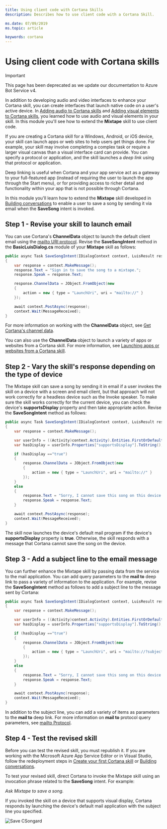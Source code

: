 ```yaml
---
title: Using client code with Cortana Skills
description: Describes how to use client code with a Cortana Skill.

ms.date: 07/09/2019
ms.topic: article

keywords: cortana
---
```


# Using client code with Cortana skills

> [!IMPORTANT]
> This page has been deprecated as we update our documentation to Azure Bot Service v4.

In addition to developing audio and video interfaces to enhance your Cortana skill, you can create interfaces that launch native code on a user's active device. In [Adding audio to Cortana skills](./mva41-streaming-audio.md) and [Adding visual elements to Cortana skills](./mva42-visual-ux.md), you learned how to use audio and visual elements in your skill. In this module you'll see how to extend the **Mixtape** skill to use client code.

If you are creating a Cortana skill for a Windows, Android, or iOS device, your skill can launch apps or web sites to help users get things done. For example, your skill may involve completing a complex task or require a larger visual canvas than a visual interface card can provide. You can specify a protocol or application, and the skill launches a *deep link* using that protocol or application. 

Deep linking is useful when Cortana and your app service act as a gateway to your full-featured app (instead of requiring the user to launch the app through the Start menu), or for providing access to richer detail and functionality within your app that is not possible through Cortana. 

In this module you'll learn how to extend the **Mixtape** skill developed in [Building conversations](./mva32-building-conversations.md) to enable a user to save a song by sending it via email when the **SaveSong** intent is invoked.

## Step 1 - Revise your skill to launch email 

You can use Cortana's **ChannelData** object to launch the default client email using the [mailto URI protocol](/previous-versions/windows/internet-explorer/ie-developer/platform-apis/jj710215(v=vs.85)). Revise the **SaveSongIntent** method in the **BasicLuisDialog.cs** module of your **Mixtape** skill as follows:

```csharp
public async Task SaveSongIntent(IDialogContext context, LuisResult result)
{
    var response = context.MakeMessage();
    response.Text = "Sign in to save the song to a mixtape.";
    response.Speak = response.Text;

    response.ChannelData = JObject.FromObject(new
    {
        action = new { type = "LaunchUri", uri = "mailto://" }
    });

    await context.PostAsync(response);
    context.Wait(MessageReceived);
}
```

For more information on working with the **ChannelData** object, see [Get Cortana's channel data](./cortana-channel-data.md).

You can also use the **ChannelData** object to launch a variety of apps or websites from a Cortana skill. For more information, see [Launching apps or websites from a Cortana skill](./launch-apps-from-skills.md#launching-and-deep-linking-an-app).

## Step 2 - Vary the skill's response depending on the type of device

The Mixtape skill can save a song by sending it in email if a user invokes the skill on a device with a screen and email client, but that approach will not work correctly for a headless device such as the Invoke speaker. To make sure the skill works correctly for the current device, you can check the device's **supportsDisplay** property and then take appropriate action. Revise the **SaveSongIntent** method as follows:

```csharp
public async Task SaveSongIntent(IDialogContext context, LuisResult result)
{
    var response = context.MakeMessage();

    var userInfo = ((Activity)context.Activity).Entities.FirstOrDefault(e => e.Type.Equals("DeviceInfo"));
    var hasDisplay = userInfo.Properties["supportsDisplay"].ToString();

    if (hasDisplay =="true")
    {
        response.ChannelData = JObject.FromObject(new
        {
            action = new { type = "LaunchUri", uri = "mailto://" }
        });
    }
    else
    {
        response.Text = "Sorry, I cannot save this song on this device. Check back soon.";
        response.Speak = response.Text;
    }

    await context.PostAsync(response);
    context.Wait(MessageReceived);
}
```

The skill now launches the device's default mail program if the device's **supportsDisplay** property is **true**. Otherwise, the skill responds with a message that Cortana cannot save the song on the device.

## Step 3 - Add a subject line to the email message

You can further enhance the Mixtape skill by passing data from the service to the mail application. You can add query parameters to the **mail to** deep link to pass a variety of information to the application. For example, revise the **SaveSongIntent** method as follows to add a subject line to the message sent by Cortana:

```csharp
public async Task SaveSongIntent(IDialogContext context, LuisResult result)
{
    var response = context.MakeMessage();

    var userInfo = ((Activity)context.Activity).Entities.FirstOrDefault(e => e.Type.Equals("DeviceInfo"));
    var hasDisplay = userInfo.Properties["supportsDisplay"].ToString();

    if (hasDisplay =="true")
    {
        response.ChannelData = JObject.FromObject(new
        {
            action = new { type = "LaunchUri", uri = "mailto://?subject=Save%20this%20song" }
        });
    }
    else
    {
        response.Text = "Sorry, I cannot save this song on this device. Check back soon.";
        response.Speak = response.Text;
    }

    await context.PostAsync(response);
    context.Wait(MessageReceived);
}
```

In addition to the subject line, you can add a variety of items as parameters to the **mail to** deep link. For more information on **mail to** protocol query parameters, see [mailto Protocol](/previous-versions//aa767737(v=vs.85)).

## Step 4 - Test the revised skill

Before you can test the revised skill, you must republish it. If you are working with the Microsoft Azure App Service Editor or in Visual Studio, follow the redeployment steps in [Create your first Cortana skill](./mva22-hello-world.md) or [Building conversations](./mva32-building-conversations.md).

To test your revised skill, direct Cortana to invoke the Mixtape skill using an invocation phrase related to the **SaveSong** intent. For example:

*Ask Mixtape to save a song.*

If you invoked the skill on a device that supports visual display, Cortana responds by launching the device's default mail application with the subject line you specified.

![Save CSongard](../media/images/mva43_save_song.png)
